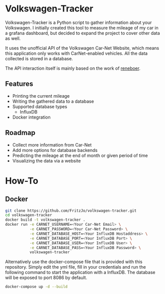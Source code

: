 # Volkswagen-Tracker
Volkswagen-Tracker is a Python script to gather information about your Volkswagen.
I initially created this tool to measure the mileage of my car in a grafana dashboard, but decided
to expand the project to cover other data as well.

It uses the unofficial API of the Volkswagen Car-Net Website, which means this application only works with CarNet-enabled vehicles.
All the data collected is stored in a database.

The API interaction itself is mainly based on the work of [reneboer](https://github.com/reneboer/python-carnet-client).

## Features
* Printing the current mileage
* Writing the gathered data to a database
* Supported database types
    * InfluxDB
* Docker integration

## Roadmap
* Collect more information from Car-Net
* Add more options for database backends
* Predicting the mileage at the end of month or given period of time
* Visualizing the data via a website


# How-To
## Docker
```bash
git clone https://github.com/FritzJo/volkswagen-tracker.git
cd volkswagen-tracker
docker build -t volkswagen-tracker .
docker run -e CARNET_USERNAME=<Your Car-Net Email> \
           -e CARNET_PASSWORD=<Your Car-Net Password> \
           -e CARNET_DATABASE_HOST=<Your InfluxDB Hostaddress> \
           -e CARNET_DATABASE_PORT=<Your InfluxDB Port> \
           -e CARNET_DATABASE_USER=<Your InfluxDB User> \
           -e CARNET_DATABASE_PASS=<Your InfluxDB Password> \
           volkswagen-tracker
```
Alternatively use the docker-compose file that is provided with this repository.
Simply edit the yml file, fill in your credentials and run the following command to
start the application with a InfluxDB. The database will be exposed to port 8086
by default.
```bash
docker-compose up -d --build
```
